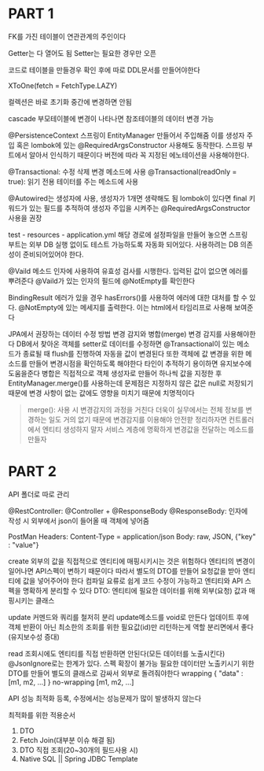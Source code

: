 # PART 1

FK를 가진 테이블이 연관관계의 주인이다

Getter는 다 열어도 됨
Setter는 필요한 경우만 오픈

코드로 테이블을 만들경우 확인 후에 따로 DDL문서를 만들어야한다

XToOne(fetch = FetchType.LAZY)

컬렉션은 바로 초기화
중간에 변경하면 안됨

cascade
부모테이블에 변경이 나타나면 참조테이블의 데이터 변경 가능

@PersistenceContext
스프링이 EntityManager 만들어서 주입해줌
이를 생성자 주입 혹은 lombok에 있는 @RequiredArgsConstructor 사용해도 동작한다. 스프링 부트에서 알아서 인식하기 때문이다
버전에 따라 꼭 지정된 에노테이션을 사용해야한다.

@Transactional: 수정 삭제 변경 메소드에 사용
@Transactional(readOnly = true): 읽기 전용 테이터를 주는 메소드에 사용

@Autowired는 생성자에 사용, 생성자가 1개면 생략해도 됨
lombok이 있다면 final 키워드가 있는 필드를 추적하여 생성자 주입을 시켜주는
@RequiredArgsConstructor 사용을 권장

test - resources - application.yml
해당 경로에 설정파일을 만들어 놓으면 스프링 부트는 외부 DB 실행 없이도 테스트 가능하도록 자동화 되어있다.
사용하려는 DB 의존성이 준비되어있어야 한다.

@Vaild 메소드 인자에 사용하여 유효성 검사를 시행한다. 입력된 값이 없으면 에러를 뿌려준다
@Vaild가 있는 인자의 필드에 @NotEmpty를 확인한다

BindingResult 에러가 있을 경우 hasErrors()를 사용하여 에러에 대한 대처를 할 수 있다.
@NotEmpty에 있는 메세지를 출력한다. 이는 html에서 타임리프로 사용해 보여준다

JPA에서 권장하는 데이터 수정 방법
변경 감지와 병합(merge)
변경 감지를 사용해야한다
DB에서 찾아온 객체를 setter로 데이터를 수정하면 @Transactional이 있는 메소드가 종료될 때 flush를 진행하여 자동을 값이 변경된다
또한 객체에 값 변경을 위한 메소드를 만들어 변경시점을 확인하도록 해야한다
타인이 추적하기 용이하면 유지보수에 도움을준다
병합은 직접적으로 객체 생성자로 만들어 하나씩 값을 지정한 후 EntityManager.merge()를 사용하는데 문제점은 지정하지 않은 값은 null로 저장되기 때문에 변경 사항이 없는 값에도 영향을 미치기 때문에 치명적이다
> merge(): 사용 시 변경감지의 과정을 거친다 
더욱이 실무에서는 전체 정보를 변경하는 일도 거의 없기 때문에 변경감지를 이용해야 안전핟
정리하자면 컨트롤러에서 엔티티 생성하지 말자
서비스 계층에 명확하게 변경값을 전달하는 메소드를 만들자

# PART 2

API 폴더로 따로 관리

@RestController: @Controller + @ResponseBody
@ResponseBody: 인자에 작성 시 외부에서 json이 들어올 때 객체에 넣어줌

PostMan
Headers: Content-Type = application/json
Body: raw, JSON, {"key" : "value"}

create
외부의 값을 직접적으로 엔티티에 매핑시키시는 것은 위험하다
엔티티의 변경이 일어나면 API스펙이 변하기 때문이다
따라서 별도의 DTO를 만들어 요청값을 받아 엔티티에 값을 넣어주어야 한다
컴파일 요류로 쉽게 코드 수정이 가능하고 엔티티와 API 스펙을 명확하게 분리할 수 있다
DTO: 엔티티에 필요한 데이터를 위해 외부(요청) 값과 매핑시키는 클래스

update
커멘드와 쿼리를 철저히 분리
update메소드를 void로 만든다
업데이트 후에 객체 반환이 아닌 최소한의 조회를 위한 필요값(id)만 리턴하는게 역할 분리면에서 좋다(유지보수성 증대)

read
조회시에도 엔티티를 직접 반환하면 안된다(모든 데이터를 노출시킨다)
@JsonIgnore로는 한계가 있다.
스펙 확장이 불가능
필요한 데이터만 노출키시기 위한 DTO를 만들어 별도의 클래스로 감싸서 외부로 돌려줘야한다
wrapping { "data" : [m1, m2, ...] }
no-wrapping [m1, m2, ...]

API 성능 최적화
등록, 수정에서는 성능문제가 많이 발생하지 않는다

최적화를 위한 적용순서
1. DTO
2. Fetch Join(대부분 이슈 해결 됨)
3. DTO 직접 조회(20~30개의 필드사용 시)
4. Native SQL || Spring JDBC Template